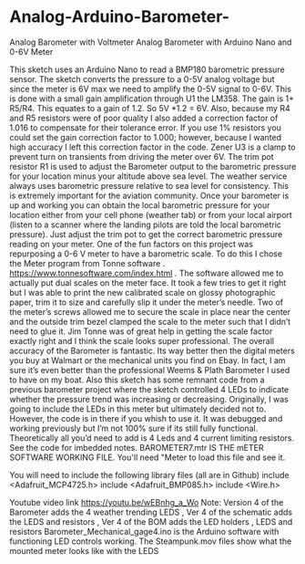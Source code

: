 # Analog-Arduino-Barometer-
Analog Barometer with Voltmeter 
Analog Barometer with Arduino Nano and 0-6V Meter 

This sketch uses an Arduino Nano to read a BMP180 barometric pressure sensor. The sketch converts the pressure to a 0-5V analog voltage but since the meter is 6V max we need to amplify the 0-5V signal to 0-6V. This is done with a small gain amplification through U1 the LM358. The gain is 1+ R5/R4. This equates to a gain of 1.2. So 5V *1.2 = 6V.  Also, because my R4 and R5 resistors were of poor quality I also added a correction factor of 1.016 to compensate for their tolerance error. If you use 1% resistors you could set the gain correction factor to 1.000; however, because I wanted high accuracy I left this correction factor in the code.  Zener U3 is a clamp to prevent turn on transients from driving the meter over 6V. The trim pot resistor R1 is used to adjust the Barometer output to the barometric pressure for your location minus your altitude above sea level.  The weather service always uses barometric pressure relative to sea level for consistency. This is extremely important for the aviation community. Once your barometer is up and working you can obtain the local barometric pressure for your location either from your cell phone (weather tab) or from your local airport (listen to a scanner where the landing pilots are told the local barometric pressure). Just adjust the trim pot to get the correct barometric pressure reading on your meter. 
One of the fun factors on this project was repurposing a 0-6 V meter to have a barometric scale. To do this I chose the Meter program from Tonne software .  https://www.tonnesoftware.com/index.html  . The software allowed me to actually put dual scales on the meter face. It took a few tries to get it right but I was able to print the new calibrated scale on glossy photographic paper, trim it to size and carefully slip it under the meter’s needle. Two of the meter’s screws allowed me to secure the scale in place near the center and the outside trim bezel clamped the scale to the meter such that I didn’t need to glue it. Jim Tonne was of great help in getting the scale factor exactly right and I think the scale looks super professional. The overall accuracy of the Barometer is fantastic. Its way better then the digital meters you buy at Walmart or the mechanical units you find on Ebay. In fact, I am sure it’s even better than the professional Weems & Plath Barometer I used to have on my boat. 
Also this sketch has some remnant code from a previous barometer project where the  sketch controlled 4 LEDs to indicate whether the pressure trend was increasing or decreasing. Originally, I was going to include the LEDs in this meter but ultimately decided not to. However, the code is in there if you whish to use it. It was debugged and working previously but I’m not 100% sure if its still fully functional. Theoretically all you’d need to add is 4 Leds and 4 current limiting resistors. See the code for imbedded notes. 
BAROMETER7.mtr IS THE mETER SOFTWARE WORKING FILE. You'll need "Meter to load this file and see it. 

You will need to include the following library files (all are in Github) 
include <Adafruit_MCP4725.h>
include <Adafruit_BMP085.h>
include <Wire.h>

Youtube video link  https://youtu.be/wEBnhg_a_Wo 
Note: Version 4 of the Barometer adds the 4 weather trending LEDS , Ver 4 of the schematic adds the LEDS and resistors , Ver 4 of the BOM adds the LED holders , LEDS and resistors 
Barometer_Mechanical_gage4.ino is the Arduino software with functioning LED controls working. The Steampunk.mov files show what the mounted meter looks like with the LEDS 
